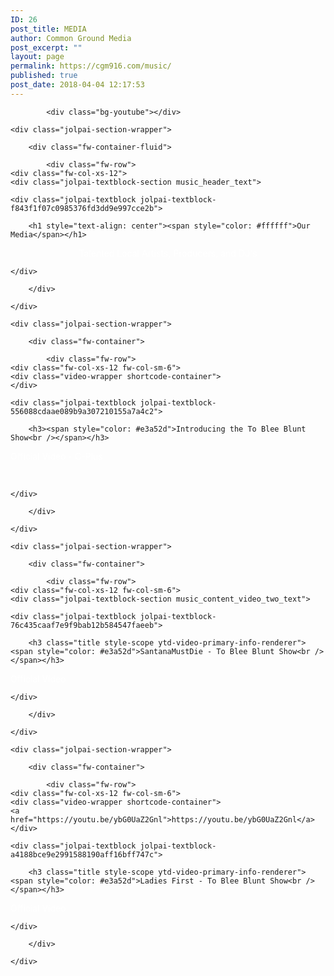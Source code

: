 ```yaml
---
ID: 26
post_title: MEDIA
author: Common Ground Media
post_excerpt: ""
layout: page
permalink: https://cgm916.com/music/
published: true
post_date: 2018-04-04 12:17:53
---
```

<section id="music_header_content" class="jolpai-main-section  jolpai-section-6aafdcd9dd3ed6efdc111937d53615d6">
    
    
    
            <div class="bg-youtube"></div>
    
    <div class="jolpai-section-wrapper">

        <div class="fw-container-fluid">

            <div class="fw-row">
	<div class="fw-col-xs-12">
	<div class="jolpai-textblock-section music_header_text">

    <div class="jolpai-textblock jolpai-textblock-f843f1f07c0985376fd3dd9e997cce2b">

        <h1 style="text-align: center"><span style="color: #ffffff">Our Media</span></h1>
<p style="text-align: center"><span style="color: #ffffff">Talented Local Artists, Producers, and DJ's<br /></span></p>

    </div>

</div>
</div>
</div>


        </div>

    </div>
</section>
<section id="music_content_section" class="jolpai-main-section  jolpai-section-c3829b79dead8848b8294535de7c9fab">
    
    
    
    
    <div class="jolpai-section-wrapper">

        <div class="fw-container">

            <div class="fw-row">
	<div class="fw-col-xs-12 fw-col-sm-6">
	<div class="video-wrapper shortcode-container">
	</div>
</div>
<div class="fw-col-xs-12 fw-col-sm-6">
	<div class="jolpai-textblock-section music_content_video_one_text">

    <div class="jolpai-textblock jolpai-textblock-556088cdaae089b9a307210155a7a4c2">

        <h3><span style="color: #e3a52d">Introducing the To Blee Blunt Show<br /></span></h3>
<p><span style="color: #ffffff">Official Video - C-Plus</span></p>
<p><span style="color: #ffffff"> </span></p>

    </div>

</div>
</div>
</div>


        </div>

    </div>
</section>
<section class="jolpai-main-section  jolpai-section-0c50cb80a43b034261400a9bcf54d6b3">
    
    
    
    
    <div class="jolpai-section-wrapper">

        <div class="fw-container">

            <div class="fw-row">
	<div class="fw-col-xs-12 fw-col-sm-6">
	<div class="jolpai-textblock-section music_content_video_two_text">

    <div class="jolpai-textblock jolpai-textblock-76c435caaf7e9f9bab12b584547faeeb">

        <h3 class="title style-scope ytd-video-primary-info-renderer"><span style="color: #e3a52d">SantanaMustDie - To Blee Blunt Show<br /></span></h3>
<p><span style="color: #ffffff">Official Video<br /></span></p>

    </div>

</div>
</div>
<div class="fw-col-xs-12 fw-col-sm-6">
	<div class="video-wrapper shortcode-container">
	</div>
</div>
</div>


        </div>

    </div>
</section>
<section class="jolpai-main-section  jolpai-section-426fdade0ba9780381c8dfe27222a3a6">
    
    
    
    
    <div class="jolpai-section-wrapper">

        <div class="fw-container">

            <div class="fw-row">
	<div class="fw-col-xs-12 fw-col-sm-6">
	<div class="video-wrapper shortcode-container">
	<a href="https://youtu.be/ybG0UaZ2Gnl">https://youtu.be/ybG0UaZ2Gnl</a></div>
</div>
<div class="fw-col-xs-12 fw-col-sm-6">
	<div class="jolpai-textblock-section music_content_video_two_text">

    <div class="jolpai-textblock jolpai-textblock-a4188bce9e2991588190aff16bff747c">

        <h3 class="title style-scope ytd-video-primary-info-renderer"><span style="color: #e3a52d">Ladies First - To Blee Blunt Show<br /></span></h3>
<p><span style="color: #ffffff">Official Video<br /></span></p>

    </div>

</div>
</div>
</div>


        </div>

    </div>
</section>


<!-- 87d79a7398304e2c9a00d2ad597729b9 -->